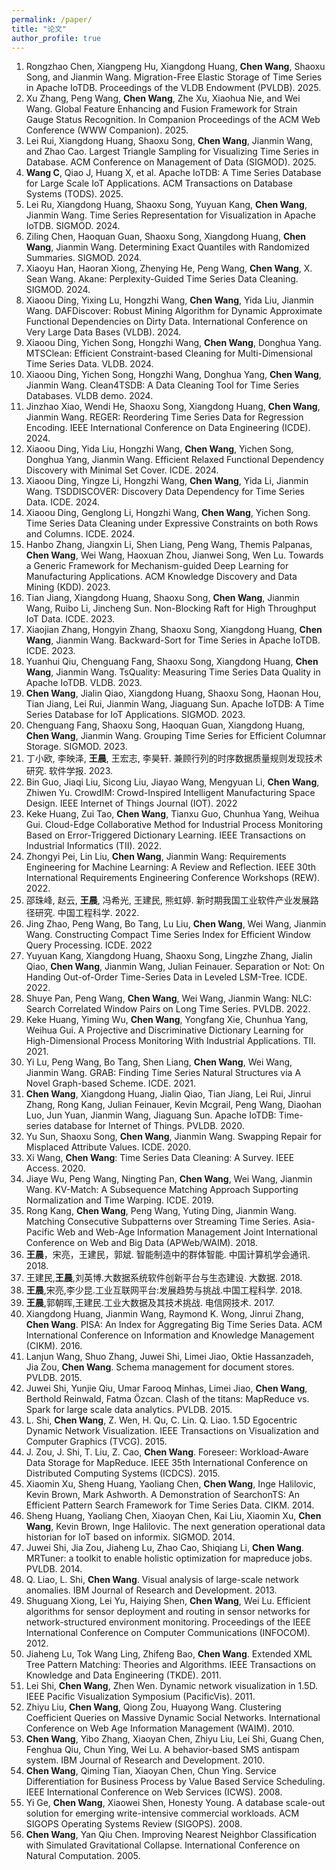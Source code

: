 ```yaml
---
permalink: /paper/
title: "论文"
author_profile: true
---
```



1. Rongzhao Chen, Xiangpeng Hu, Xiangdong Huang, **Chen Wang**, Shaoxu Song, and Jianmin Wang. Migration-Free Elastic Storage of Time Series in Apache IoTDB. Proceedings of the VLDB Endowment (PVLDB). 2025.
2. Xu Zhang, Peng Wang, **Chen Wang**, Zhe Xu, Xiaohua Nie, and Wei Wang. Global Feature Enhancing and Fusion Framework for Strain Gauge Status Recognition. In Companion Proceedings of the ACM Web Conference (WWW Companion). 2025.
3. Lei Rui, Xiangdong Huang, Shaoxu Song, **Chen Wang**, Jianmin Wang, and Zhao Cao. Largest Triangle Sampling for Visualizing Time Series in Database. ACM Conference on Management of Data (SIGMOD). 2025.
4. **Wang C**, Qiao J, Huang X, et al. Apache IoTDB: A Time Series Database for Large Scale IoT Applications. ACM Transactions on Database Systems (TODS). 2025.
5. Lei Ru, Xiangdong Huang, Shaoxu Song, Yuyuan Kang, **Chen Wang**, Jianmin Wang. Time Series Representation for Visualization in Apache IoTDB. SIGMOD. 2024.
6. Ziling Chen, Haoquan Guan, Shaoxu Song, Xiangdong Huang, **Chen Wang**, Jianmin Wang. Determining Exact Quantiles with Randomized Summaries. SIGMOD. 2024.
7. Xiaoyu Han, Haoran Xiong, Zhenying He, Peng Wang, **Chen Wang**, X. Sean Wang. Akane: Perplexity-Guided Time Series Data Cleaning. SIGMOD. 2024.
8. Xiaoou Ding, Yixing Lu, Hongzhi Wang, **Chen Wang**, Yida Liu, Jianmin Wang. DAFDiscover: Robust Mining Algorithm for Dynamic Approximate Functional Dependencies on Dirty Data. International Conference on Very Large Data Bases (VLDB). 2024.
9. Xiaoou Ding, Yichen Song, Hongzhi Wang, **Chen Wang**, Donghua Yang. MTSClean: Efficient Constraint-based Cleaning for Multi-Dimensional Time Series Data. VLDB. 2024.
10. Xiaoou Ding, Yichen Song, Hongzhi Wang, Donghua Yang, **Chen Wang**, Jianmin Wang. Clean4TSDB: A Data Cleaning Tool for Time Series Databases. VLDB demo. 2024.
11. Jinzhao Xiao, Wendi He, Shaoxu Song, Xiangdong Huang, **Chen Wang**, Jianmin Wang. REGER: Reordering Time Series Data for Regression Encoding. IEEE International Conference on Data Engineering (ICDE). 2024.
12. Xiaoou Ding, Yida Liu, Hongzhi Wang, **Chen Wang**, Yichen Song, Donghua Yang, Jianmin Wang. Efficient Relaxed Functional Dependency Discovery with Minimal Set Cover. ICDE. 2024.
13. Xiaoou Ding, Yingze Li, Hongzhi Wang, **Chen Wang**, Yida Li, Jianmin Wang. TSDDISCOVER: Discovery Data Dependency for Time Series Data. ICDE. 2024.
14. Xiaoou Ding, Genglong Li, Hongzhi Wang, **Chen Wang**, Yichen Song. Time Series Data Cleaning under Expressive Constraints on both Rows and Columns. ICDE. 2024.
15. Hanbo Zhang, Jiangxin Li, Shen Liang, Peng Wang, Themis Palpanas, **Chen Wang**, Wei Wang, Haoxuan Zhou, Jianwei Song, Wen Lu. Towards a Generic Framework for Mechanism-guided Deep Learning for Manufacturing Applications. ACM Knowledge Discovery and Data Mining (KDD). 2023.
16. Tian Jiang, Xiangdong Huang, Shaoxu Song, **Chen Wang**, Jianmin Wang, Ruibo Li, Jincheng Sun. Non-Blocking Raft for High Throughput IoT Data. ICDE. 2023.
17. Xiaojian Zhang, Hongyin Zhang, Shaoxu Song, Xiangdong Huang, **Chen Wang**, Jianmin Wang. Backward-Sort for Time Series in Apache IoTDB. ICDE. 2023.
18. Yuanhui Qiu, Chenguang Fang, Shaoxu Song, Xiangdong Huang, **Chen Wang**, Jianmin Wang. TsQuality: Measuring Time Series Data Quality in Apache IoTDB. VLDB. 2023.
19. **Chen Wang**, Jialin Qiao, Xiangdong Huang, Shaoxu Song, Haonan Hou, Tian Jiang, Lei Rui, Jianmin Wang, Jiaguang Sun. Apache IoTDB: A Time Series Database for IoT Applications. SIGMOD. 2023.
20. Chenguang Fang, Shaoxu Song, Haoquan Guan, Xiangdong Huang, **Chen Wang**, Jianmin Wang. Grouping Time Series for Efficient Columnar Storage. SIGMOD. 2023.
21. 丁小欧, 李映泽, **王晨**, 王宏志, 李昊轩. 兼顾行列的时序数据质量规则发现技术研究. 软件学报. 2023.
22. Bin Guo, Jiaqi Liu, Sicong Liu, Jiayao Wang, Mengyuan Li, **Chen Wang**, Zhiwen Yu. CrowdIM: Crowd-Inspired Intelligent Manufacturing Space Design. IEEE Internet of Things Journal (IOT). 2022
23. Keke Huang, Zui Tao, **Chen Wang**, Tianxu Guo, Chunhua Yang, Weihua Gui. Cloud-Edge Collaborative Method for Industrial Process Monitoring Based on Error-Triggered Dictionary Learning. IEEE Transactions on Industrial Informatics (TII). 2022.
24. Zhongyi Pei, Lin Liu, **Chen Wang**, Jianmin Wang: Requirements Engineering for Machine Learning: A Review and Reflection. IEEE 30th International Requirements Engineering Conference Workshops (REW). 2022.
25. 邵珠峰, 赵云, **王晨**, 冯希光, 王建民, 熊虹婷. 新时期我国工业软件产业发展路径研究. 中国工程科学. 2022.
26. Jing Zhao, Peng Wang, Bo Tang, Lu Liu, **Chen Wang**, Wei Wang, Jianmin Wang. Constructing Compact Time Series Index for Efficient Window Query Processing. ICDE. 2022
27. Yuyuan Kang, Xiangdong Huang, Shaoxu Song, Lingzhe Zhang, Jialin Qiao, **Chen Wang**, Jianmin Wang, Julian Feinauer. Separation or Not: On Handing Out-of-Order Time-Series Data in Leveled LSM-Tree. ICDE. 2022.
28. Shuye Pan, Peng Wang, **Chen Wang**, Wei Wang, Jianmin Wang: NLC: Search Correlated Window Pairs on Long Time Series. PVLDB. 2022.
29. Keke Huang, Yiming Wu, **Chen Wang**, Yongfang Xie, Chunhua Yang, Weihua Gui. A Projective and Discriminative Dictionary Learning for High-Dimensional Process Monitoring With Industrial Applications. TII. 2021.
30. Yi Lu, Peng Wang, Bo Tang, Shen Liang, **Chen Wang**, Wei Wang, Jianmin Wang. GRAB: Finding Time Series Natural Structures via A Novel Graph-based Scheme. ICDE. 2021.
31. **Chen Wang**, Xiangdong Huang, Jialin Qiao, Tian Jiang, Lei Rui, Jinrui Zhang, Rong Kang, Julian Feinauer, Kevin Mcgrail, Peng Wang, Diaohan Luo, Jun Yuan, Jianmin Wang, Jiaguang Sun. Apache IoTDB: Time-series database for Internet of Things. PVLDB. 2020.
32. Yu Sun, Shaoxu Song, **Chen Wang**, Jianmin Wang. Swapping Repair for Misplaced Attribute Values. ICDE. 2020.
33. Xi Wang, **Chen Wang**: Time Series Data Cleaning: A Survey. IEEE Access. 2020.
34. Jiaye Wu, Peng Wang, Ningting Pan, **Chen Wang**, Wei Wang, Jianmin Wang. KV-Match: A Subsequence Matching Approach Supporting Normalization and Time Warping. ICDE. 2019. 
35. Rong Kang, **Chen Wang**, Peng Wang, Yuting Ding, Jianmin Wang. Matching Consecutive Subpatterns over Streaming Time Series. Asia-Pacific Web and Web-Age Information Management Joint International Conference on Web and Big Data (APWeb/WAIM). 2018.
36. **王晨**，宋亮，王建民，郭斌. 智能制造中的群体智能. 中国计算机学会通讯. 2018.
37. 王建民,**王晨**,刘英博.大数据系统软件创新平台与生态建设. 大数据. 2018.
38. **王晨**,宋亮,李少昆.工业互联网平台:发展趋势与挑战.中国工程科学. 2018.
39. **王晨**,郭朝晖,王建民.工业大数据及其技术挑战. 电信网技术. 2017.
40. Xiangdong Huang, Jianmin Wang, Raymond K. Wong, Jinrui Zhang, **Chen Wang**. PISA: An Index for Aggregating Big Time Series Data. ACM International Conference on Information and Knowledge Management (CIKM). 2016.
41. Lanjun Wang, Shuo Zhang, Juwei Shi, Limei Jiao, Oktie Hassanzadeh, Jia Zou, **Chen Wang**. Schema management for document stores. PVLDB. 2015.
42. Juwei Shi, Yunjie Qiu, Umar Farooq Minhas, Limei Jiao, **Chen Wang**, Berthold Reinwald,  Fatma Özcan. Clash of the titans: MapReduce vs. Spark for large scale data analytics. PVLDB. 2015.
43. L. Shi, **Chen Wang**, Z. Wen, H. Qu, C. Lin. Q. Liao. 1.5D Egocentric Dynamic Network Visualization. IEEE Transactions on Visualization and Computer Graphics (TVCG). 2015.
44. J. Zou, J. Shi, T. Liu, Z. Cao, **Chen Wang**. Foreseer: Workload-Aware Data Storage for MapReduce. IEEE 35th International Conference on Distributed Computing Systems (ICDCS). 2015.
45. Xiaomin Xu, Sheng Huang, Yaoliang Chen, **Chen Wang**, Inge Halilovic, Kevin Brown, Mark Ashworth. A Demonstration of SearchonTS: An Efficient Pattern Search Framework for Time Series Data. CIKM. 2014.
46. Sheng Huang, Yaoliang Chen, Xiaoyan Chen, Kai Liu, Xiaomin Xu, **Chen Wang**, Kevin Brown, Inge Halilovic. The next generation operational data historian for IoT based on informix. SIGMOD. 2014. 
47. Juwei Shi, Jia Zou, Jiaheng Lu, Zhao Cao, Shiqiang Li, **Chen Wang**. MRTuner: a toolkit to enable holistic optimization for mapreduce jobs. PVLDB. 2014.
48. Q. Liao, L. Shi, **Chen Wang**. Visual analysis of large-scale network anomalies. IBM Journal of Research and Development. 2013.
49. Shuguang Xiong, Lei Yu, Haiying Shen, **Chen Wang**, Wei Lu. Efficient algorithms for sensor deployment and routing in sensor networks for network-structured environment monitoring. Proceedings of the IEEE International Conference on Computer Communications (INFOCOM). 2012.
50. Jiaheng Lu, Tok Wang Ling, Zhifeng Bao, **Chen Wang**. Extended XML Tree Pattern Matching: Theories and Algorithms. IEEE Transactions on Knowledge and Data Engineering (TKDE). 2011.
51. Lei Shi, **Chen Wang**, Zhen Wen. Dynamic network visualization in 1.5D. IEEE Pacific Visualization Symposium (PacificVis). 2011.
52. Zhiyu Liu, **Chen Wang**, Qiong Zou, Huayong Wang. Clustering Coefficient Queries on Massive Dynamic Social Networks. International Conference on Web Age Information Management (WAIM). 2010.
53. **Chen Wang**, Yibo Zhang, Xiaoyan Chen, Zhiyu Liu, Lei Shi, Guang Chen, Fenghua Qiu, Chun Ying, Wei Lu. A behavior-based SMS antispam system. IBM Journal of Research and Development. 2010.
54. **Chen Wang**, Qiming Tian, Xiaoyan Chen, Chun Ying. Service Differentiation for Business Process by Value Based Service Scheduling. IEEE International Conference on Web Services (ICWS). 2008.
55. Yi Ge, **Chen Wang**, Xiaowei Shen, Honesty Young. A database scale-out solution for emerging write-intensive commercial workloads. ACM SIGOPS Operating Systems Review (SIGOPS). 2008.
56. **Chen Wang**, Yan Qiu Chen. Improving Nearest Neighbor Classification with Simulated Gravitational Collapse. International Conference on Natural Computation. 2005.






